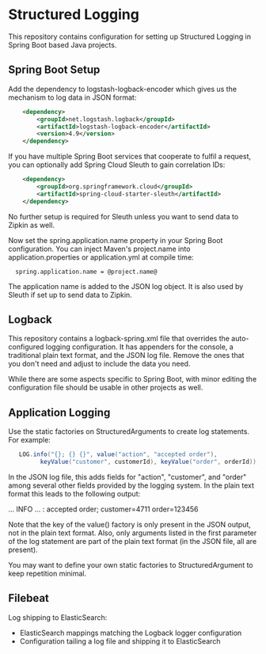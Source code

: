 # Structured Logging

This repository contains configuration for setting up Structured Logging
in Spring Boot based Java projects.


## Spring Boot Setup

Add the dependency to logstash-logback-encoder which gives us the mechanism
to log data in JSON format:

```XML
    <dependency>
        <groupId>net.logstash.logback</groupId>
        <artifactId>logstash-logback-encoder</artifactId>
        <version>4.9</version>
    </dependency>
```

If you have multiple Spring Boot services that cooperate to fulfil a request,
you can optionally add Spring Cloud Sleuth to gain correlation IDs:

```XML
    <dependency>
        <groupId>org.springframework.cloud</groupId>
        <artifactId>spring-cloud-starter-sleuth</artifactId>
    </dependency>
```

No further setup is required for Sleuth unless you want to send data to
Zipkin as well.

Now set the spring.application.name property in your Spring Boot configuration.
You can inject Maven's project.name into application.properties or
application.yml at compile time:

```
  spring.application.name = @project.name@
```

The application name is added to the JSON log object. It is also used by
Sleuth if set up to send data to Zipkin.


## Logback

This repository contains a logback-spring.xml file that overrides the
auto-configured logging configuration. It has appenders for the console,
a traditional plain text format, and the JSON log file. Remove the ones
that you don't need and adjust to include the data you need.

While there are some aspects specific to Spring Boot, with minor editing
the configuration file should be usable in other projects as well.


## Application Logging

Use the static factories on StructuredArguments to create log statements.
For example: 

```Java
   LOG.info("{}; {} {}", value("action", "accepted order"),
	     keyValue("customer", customerId), keyValue("order", orderId));
```

In the JSON log file, this adds fields for "action", "customer", and "order"
among several other fields provided by the logging system. In the plain text
format this leads to the following output:

   ... INFO ... : accepted order; customer=4711 order=123456

Note that the key of the value() factory is only present in the JSON output,
not in the plain text format. Also, only arguments listed in the first
parameter of the log statement are part of the plain text format (in the
JSON file, all are present).

You may want to define your own static factories to StructuredArgument to
keep repetition minimal.


## Filebeat

Log shipping to ElasticSearch:

   * ElasticSearch mappings matching the Logback logger configuration
   * Configuration tailing a log file and shipping it to ElasticSearch

